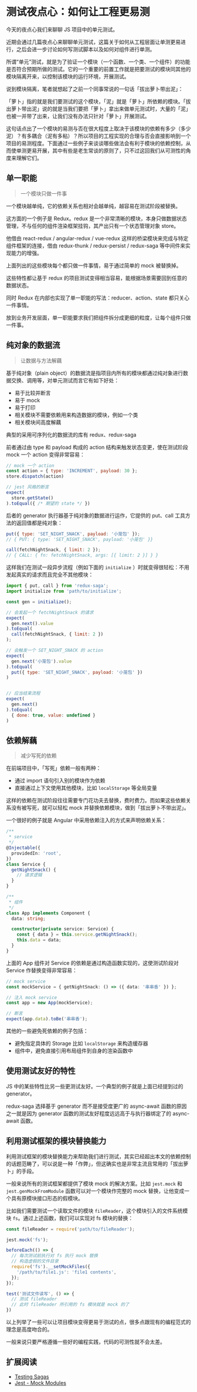 # 测试夜点心：如何让工程更易测

今天的夜点心我们来聊聊 JS 项目中的单元测试。

近期会通过几篇夜点心来聊聊单元测试，这篇关于如何从工程层面让单测更易进行，之后会进一步讨论如何写测试脚本以及如何对组件进行单测。

所谓“单元”测试，就是为了验证一个模块（一个函数、一个类、一个组件）的功能是否符合预期所做的测试。它的一个重要的前置工作就是把要测试的模块同其他的模块隔离开来，以控制该模块的运行环境，开展测试。

说到模块隔离，笔者就想起了之前一个同事常说的一句话「拔出萝卜带出泥」：

「萝卜」指的就是我们要测试的这个模块，「泥」就是「萝卜」所依赖的模块。「拔出萝卜带出泥」说的就是当我们要把「萝卜」拿出来做单元测试时，大量的「泥」也被一并带了出来，让我们没有办法只针对「萝卜」开展测试。

这句话点出了一个模块的易测与否在很大程度上取决于该模块的依赖有多少（多少泥）？有多耦合（泥有多粘）？所以项目的工程实现的合理与否会直接影响到一个项目的易测程度。下面通过一些例子来谈谈哪些做法会有利于模块的依赖控制，从而使单测更易开展，其中有些是老生常谈的原则了，只不过这回我们从可测性的角度来理解它们。

## 单一职能

> 一个模块只做一件事

一个模块越单纯，它的依赖关系也相对会越单纯，越容易在测试阶段被替换。

这方面的一个例子是 Redux。redux 是一个非常清晰的模块，本身只做数据状态管理，不与任何的组件渲染框架挂钩，其产出只有一个状态管理对象 store。

他借由 react-redux / angular-redux / vue-redux 这样的桥梁模块来完成与特定组件框架的连接，借由 redux-thunk / redux-persist / redux-saga 等中间件来实现能力的增强。

上面列出的这些模块每个都只做一件事情，易于通过简单的 mock 被替换掉。

这些特性都让基于 redux 的项目测试变得相当容易，能根据场景需要回到任意的数据状态。

同时 Redux 在内部也实现了单一职能的写法：reducer、action、state 都只关心一件事情。

放到业务开发层面，单一职能要求我们把组件拆分成更细的粒度，让每个组件只做一件事。

## 纯对象的数据流

> 让数据与方法解藕

基于纯对象（plain object）的数据流是指项目内所有的模块都通过纯对象进行数据交换、调用等，对单元测试而言它有如下好处：

- 易于比较并断言
- 易于 mock
- 易于打印
- 相关模块不需要依赖用来构造数据的模块，例如一个类
- 相关模块间高度解藕

典型的采用可序列化的数据流的库有 redux、redux-saga

前者通过由 type 和 payload 构成的 action 结构来触发状态变更，使在测试阶段 mock 一个 action 变得非常容易：

``` js
// mock 一个 action
const action = { type: 'INCREMENT', payload: 30 };
store.dispatch(action)

// jest 风格的断言
expect(
  store.getState()
).toEqual({ /* 期望的 state */ })
```

后者的 generator 执行器基于纯对象的数据进行运作，它提供的 put、call 工具方法的返回值都是纯对象：

``` js
put({ type: 'SET_NIGHT_SNACK', payload: '小笼包' });
// { PUT: { type: 'SET_NIGHT_SNACK', payload: '小笼包' }}

call(fetchNightSnack, { limit: 2 });
// { CALL: { fn: fetchNightSnack, args: [{ limit: 2 }] } }
```

这样我们在测试一段异步流程（例如下面的 `initialize` ）时就变得很轻松：不用发起真实的请求而且完全不其他模块：

``` js
import { put, call } from 'redux-saga';
import initialize from 'path/to/initialize';

const gen = initialize();

// 会发起一个 fetchNightSnack 的请求
expect(
  gen.next().value
).toEqual(
  call(fetchNightSnack, { limit: 2 })
);

// 会触发一个 SET_NIGHT_SNACK 的 action
expect(
  gen.next('小笼包').value
).toEqual(
  put({ type: 'SET_NIGHT_SNACK', payload: '小笼包' })
)


// 应当结束流程
expect(
  gen.next()
).toEqual(
  { done: true, value: undefined }
)
```

## 依赖解藕

> 减少写死的依赖

在前端项目中，「写死」依赖一般有两种：

- 通过 import 语句引入别的模块作为依赖
- 直接通过上下文使用其他模块，比如 `localStorage` 等全局变量

这样的依赖在测试阶段往往需要专门花功夫去替换，费时费力。而如果这些依赖关系没有被写死，就可以轻松 mock 并替换依赖模块，做到「拔出萝卜不带出泥」。

一个很好的例子就是 Angular 中采用依赖注入的方式来声明依赖关系：

``` ts
/**
 * service
 */
@Injectable({
  providedIn: 'root',
})
class Service {
  getNightSnack() {
    // 请求逻辑
  }
}

/**
 * 组件
 */
class App implements Component {
  data: string;

  constructor(private service: Service) {
    const { data } = this.service.getNightSnack();
    this.data = data;
  }
}
```

上面的 App 组件对 Service 的依赖是通过构造函数实现的，这使测试阶段对 Service 作替换变得非常容易：

``` ts
// mock service
const mockService = { getNightSnack: () => ({ data: '串串香' }) };

// 注入 mock service
const app = new App(mockService);

// 断言
expect(app.data).toBe('串串香');
```

其他的一些避免死依赖的例子包括：

- 避免指定具体的 Storage 比如 `localStorage` 来构造缓存器
- 组件中，避免直接引用布局组件到自身的渲染函数中

## 使用测试友好的特性

JS 中的某些特性比另一些更测试友好。一个典型的例子就是上面已经提到过的 generator。

redux-saga 选择基于 generator 而不是接受度更广的 async-await 函数的原因之一就是因为 generator 函数的测试友好程度远远高于与执行器绑定了的 async-await 函数。

## 利用测试框架的模块替换能力

利用测试框架的模块替换能力来帮助我们进行测试，其实已经超出本文的依赖控制的话题范畴了，可以说是一种「作弊」，但这确实也是非常主流且常用的「拔出萝卜」的手段。

一般来说所有的测试框架都提供了模块 mock 的解决方案。比如 `jest.mock` 和 `jest.genMockFromModule` 函数可以对一个模块作完整的 mock 替换，让他变成一个具有原模块接口形态的假模块。

比如我们需要测试一个读取文件的模块 `fileReader`，这个模块引入的文件系统模块 `fs`。通过上述函数，我们可以实现对 fs 模块的替换：

``` js
const fileReader = require('path/to/fileReader');

jest.mock('fs');

beforeEach(() => {
  // 每次测试前执行对 fs 执行 mock 替换
  // 构造虚假的文件目录
  require('fs').__setMockFiles({
    '/path/to/file1.js': 'file1 contents',
  });
});

test('测试文件读写', () => {
  // 测试 fileReader
  // 此时 fileReader 所引用的 fs 模块就是 mock 的了
})
```

以上列举了一些可以让项目模块变得更易于测试的点，很多点跟现有的编程范式的理念是高度吻合的。

一般来说只要严格遵循一些好的编程实践，代码的可测性就不会太差。

## 扩展阅读

- [Testing Sagas](https://redux-saga.js.org/docs/advanced/Testing.html)
- [Jest - Mock Modules](https://jestjs.io/docs/en/jest-object#mock-modules)
